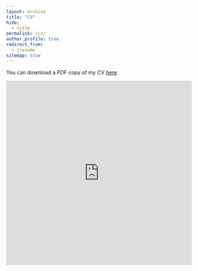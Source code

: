 ```yaml
---
layout: archive
title: "CV"
hide:
  - title
permalink: /cv/
author_profile: true
redirect_from:
  - /resume
sitemap: true
---
```


You can download a PDF copy of my CV [here](https://pdfs.isaacnorwich.com/Norwich_CV.pdf).

<iframe src="https://pdfs.isaacnorwich.com/Norwich_CV.pdf" width="100%" height="500" frameborder="no" border="0" marginwidth="0" marginheight="0"></iframe>